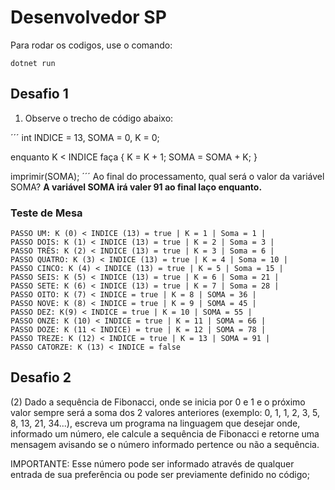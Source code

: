 # Desenvolvedor SP

Para rodar os codigos, use o comando:

`dotnet run`

## Desafio 1 

1) Observe o trecho de código abaixo:

´´´
int INDICE = 13, SOMA = 0, K = 0;

enquanto K < INDICE faça
{
K = K + 1;
SOMA = SOMA + K;
}

imprimir(SOMA);
´´´
Ao final do processamento, qual será o valor da variável SOMA? **A variável SOMA irá valer 91 ao final
laço enquanto.**

### Teste de Mesa

```
PASSO UM: K (0) < INDICE (13) = true | K = 1 | Soma = 1 | 
PASSO DOIS: K (1) < INDICE (13) = true | K = 2 | Soma = 3 | 
PASSO TRÊS: K (2) < INDICE (13) = true | K = 3 | Soma = 6 | 
PASSO QUATRO: K (3) < INDICE (13) = true | K = 4 | Soma = 10 | 
PASSO CINCO: K (4) < INDICE (13) = true | K = 5 | Soma = 15 | 
PASSO SEIS: K (5) < INDICE (13) = true | K = 6 | Soma = 21 | 
PASSO SETE: K (6) < INDICE (13) = true | K = 7 | Soma = 28 | 
PASSO OITO: K (7) < INDICE = true | K = 8 | SOMA = 36 | 
PASSO NOVE: K (8) < INDICE = true | K = 9 | SOMA = 45 |
PASSO DEZ: K(9) < INDICE = true | K = 10 | SOMA = 55 | 
PASSO ONZE: K (10) < INDICE = true | K = 11 | SOMA = 66 | 
PASSO DOZE: K (11 < INDICE) = true | K = 12 | SOMA = 78 | 
PASSO TREZE: K (12) < INDICE = true | K = 13 | SOMA = 91 | 
PASSO CATORZE: K (13) < INDICE = false
```

## Desafio 2
(2) Dado a sequência de Fibonacci, onde se inicia por 0 e 1 e o próximo valor sempre será a soma dos 2 valores anteriores (exemplo: 0, 1, 1, 2, 3, 5, 8, 13, 21, 34...), escreva um programa na linguagem que desejar onde, informado um número, ele calcule a sequência de Fibonacci e retorne uma mensagem avisando se o número informado pertence ou não a sequência.

IMPORTANTE:
Esse número pode ser informado através de qualquer entrada de sua preferência ou pode ser previamente definido no código;